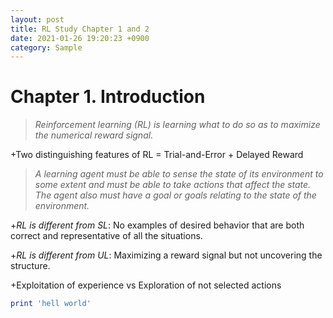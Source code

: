 ```yaml
---
layout: post
title: RL Study Chapter 1 and 2
date: 2021-01-26 19:20:23 +0900
category: Sample
---
```

# Chapter 1. Introduction
> _Reinforcement learning (RL) is learning what to do so as to maximize the numerical reward signal._

+Two distinguishing features of RL = Trial-and-Error + Delayed Reward

> _A learning agent must be able to sense the state of its environment to some extent and must be able to take actions that affect the state. The agent also must have a goal or goals relating to the state of the environment._

+_RL is different from SL_: No examples of desired behavior that are both correct and representative of all the situations.

+_RL is different from UL_: Maximizing a reward signal but not uncovering the structure.

+Exploitation of experience vs Exploration of not selected actions




```ruby
print 'hell world'
```
